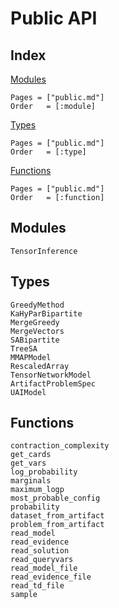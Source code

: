 # Public API

## Index

[Modules](@ref)

```@index
Pages = ["public.md"]
Order   = [:module]
```

[Types](@ref)

```@index
Pages = ["public.md"]
Order   = [:type]
```

[Functions](@ref)

```@index
Pages = ["public.md"]
Order   = [:function]
```

## Modules

```@docs
TensorInference
```

## Types

```@docs
GreedyMethod
KaHyParBipartite
MergeGreedy
MergeVectors
SABipartite
TreeSA
MMAPModel
RescaledArray
TensorNetworkModel
ArtifactProblemSpec
UAIModel
```

## Functions

```@docs
contraction_complexity
get_cards
get_vars
log_probability
marginals
maximum_logp
most_probable_config
probability
dataset_from_artifact
problem_from_artifact
read_model
read_evidence
read_solution
read_queryvars
read_model_file
read_evidence_file
read_td_file
sample
```
